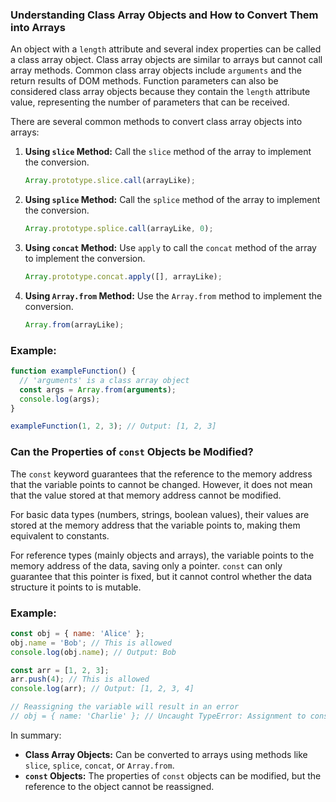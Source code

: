### Understanding Class Array Objects and How to Convert Them into Arrays

An object with a `length` attribute and several index properties can be called a class array object. Class array objects are similar to arrays but cannot call array methods. Common class array objects include `arguments` and the return results of DOM methods. Function parameters can also be considered class array objects because they contain the `length` attribute value, representing the number of parameters that can be received.

There are several common methods to convert class array objects into arrays:

1. **Using `slice` Method:**
   Call the `slice` method of the array to implement the conversion.
   ```javascript
   Array.prototype.slice.call(arrayLike);
   ```

2. **Using `splice` Method:**
   Call the `splice` method of the array to implement the conversion.
   ```javascript
   Array.prototype.splice.call(arrayLike, 0);
   ```

3. **Using `concat` Method:**
   Use `apply` to call the `concat` method of the array to implement the conversion.
   ```javascript
   Array.prototype.concat.apply([], arrayLike);
   ```

4. **Using `Array.from` Method:**
   Use the `Array.from` method to implement the conversion.
   ```javascript
   Array.from(arrayLike);
   ```

### Example:
```javascript
function exampleFunction() {
  // 'arguments' is a class array object
  const args = Array.from(arguments);
  console.log(args);
}

exampleFunction(1, 2, 3); // Output: [1, 2, 3]
```

### Can the Properties of `const` Objects be Modified?

The `const` keyword guarantees that the reference to the memory address that the variable points to cannot be changed. However, it does not mean that the value stored at that memory address cannot be modified.

For basic data types (numbers, strings, boolean values), their values are stored at the memory address that the variable points to, making them equivalent to constants.

For reference types (mainly objects and arrays), the variable points to the memory address of the data, saving only a pointer. `const` can only guarantee that this pointer is fixed, but it cannot control whether the data structure it points to is mutable.

### Example:
```javascript
const obj = { name: 'Alice' };
obj.name = 'Bob'; // This is allowed
console.log(obj.name); // Output: Bob

const arr = [1, 2, 3];
arr.push(4); // This is allowed
console.log(arr); // Output: [1, 2, 3, 4]

// Reassigning the variable will result in an error
// obj = { name: 'Charlie' }; // Uncaught TypeError: Assignment to constant variable.
```

In summary:
- **Class Array Objects:** Can be converted to arrays using methods like `slice`, `splice`, `concat`, or `Array.from`.
- **`const` Objects:** The properties of `const` objects can be modified, but the reference to the object cannot be reassigned.